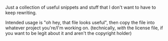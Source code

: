 Just a collection of useful snippets and stuff that I don't want to have to keep rewriting.

Intended usage is "oh hey, that file looks useful", then copy the file into whatever project you're/I'm working on. (technically, _with_ the license file, if you want to be legit about it and aren't the copyright holder)
